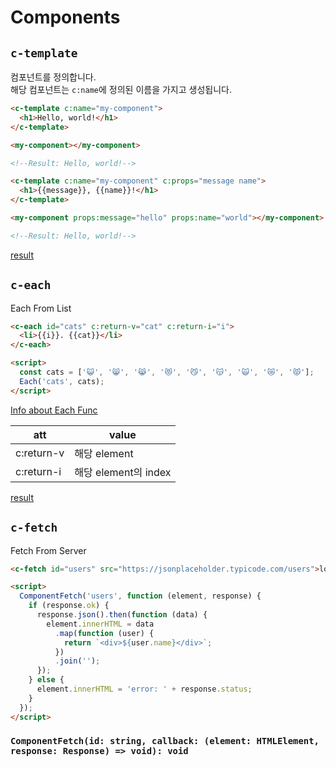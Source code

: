 # Components

## `c-template`

컴포넌트를 정의합니다.  
해당 컴포넌트는 `c:name`에 정의된 이름을 가지고 생성됩니다.

```html
<c-template c:name="my-component">
  <h1>Hello, world!</h1>
</c-template>

<my-component></my-component>

<!--Result: Hello, world!-->
```

```html
<c-template c:name="my-component" c:props="message name">
  <h1>{{message}}, {{name}}!</h1>
</c-template>

<my-component props:message="hello" props:name="world"></my-component>

<!--Result: Hello, world!-->
```

[result](https://html-component.github.io/example/greet)

## `c-each`

Each From List

```html
<c-each id="cats" c:return-v="cat" c:return-i="i">
  <li>{{i}}. {{cat}}</li>
</c-each>

<script>
  const cats = ['😺', '😸', '😹', '😻', '😼', '😽', '🙀', '😿', '😾'];
  Each('cats', cats);
</script>
```

[Info about Each Func](./functions.md#each)

| att        | value                |
| ---------- | -------------------- |
| c:return-v | 해당 element         |
| c:return-i | 해당 element의 index |

[result](https://html-component.github.io/example/map)

## `c-fetch`

Fetch From Server

```html
<c-fetch id="users" src="https://jsonplaceholder.typicode.com/users">loading</c-fetch>

<script>
  ComponentFetch('users', function (element, response) {
    if (response.ok) {
      response.json().then(function (data) {
        element.innerHTML = data
          .map(function (user) {
            return `<div>${user.name}</div>`;
          })
          .join('');
      });
    } else {
      element.innerHTML = 'error: ' + response.status;
    }
  });
</script>
```

### `ComponentFetch(id: string, callback: (element: HTMLElement, response: Response) => void): void`
